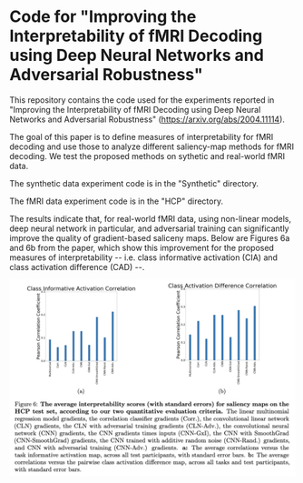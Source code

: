 # Code for "Improving the Interpretability of fMRI Decoding using Deep Neural Networks and Adversarial Robustness"

This repository contains the code used for the experiments reported in "Improving the Interpretability of fMRI Decoding using Deep Neural Networks and Adversarial Robustness" (https://arxiv.org/abs/2004.11114).

The goal of this paper is to define measures of interpretability for fMRI decoding and use those to analyze different saliency-map methods for fMRI decoding. We test the proposed methods on sythetic and real-world fMRI data.

The synthetic data experiment code is in the "Synthetic" directory.

The fMRI data experiment code is in the "HCP" directory.

The results indicate that, for real-world fMRI data, using non-linear models, deep neural network in particular, and adversarial training can significantly improve the quality of gradient-based saliceny maps. Below are Figures 6a and 6b from the paper, which show this improvement for the proposed measures of interpretability -- i.e. class informative activation (CIA) and class activation difference (CAD) --.

![Optional Text](Figure_6.png)

